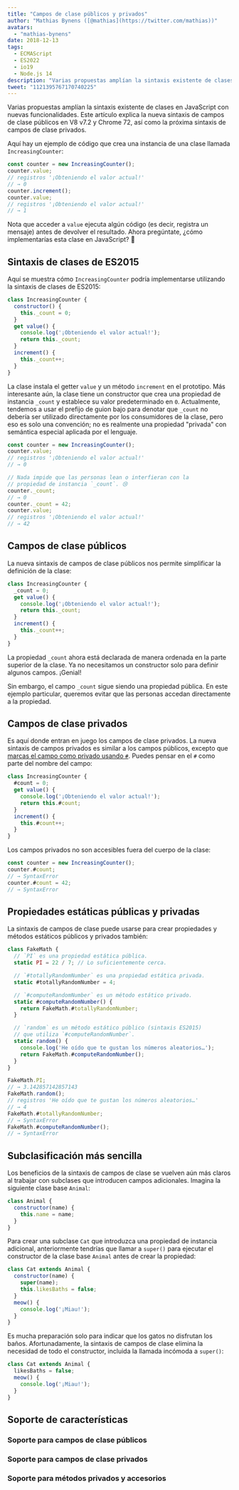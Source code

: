 ```yaml
---
title: "Campos de clase públicos y privados"
author: "Mathias Bynens ([@mathias](https://twitter.com/mathias))"
avatars: 
  - "mathias-bynens"
date: 2018-12-13
tags: 
  - ECMAScript
  - ES2022
  - io19
  - Node.js 14
description: "Varias propuestas amplían la sintaxis existente de clases en JavaScript con nuevas funcionalidades. Este artículo explica la nueva sintaxis de campos de clase públicos en V8 v7.2 y Chrome 72, así como la próxima sintaxis de campos de clase privados."
tweet: "1121395767170740225"
---
```

Varias propuestas amplían la sintaxis existente de clases en JavaScript con nuevas funcionalidades. Este artículo explica la nueva sintaxis de campos de clase públicos en V8 v7.2 y Chrome 72, así como la próxima sintaxis de campos de clase privados.

Aquí hay un ejemplo de código que crea una instancia de una clase llamada `IncreasingCounter`:

```js
const counter = new IncreasingCounter();
counter.value;
// registros '¡Obteniendo el valor actual!'
// → 0
counter.increment();
counter.value;
// registros '¡Obteniendo el valor actual!'
// → 1
```

Nota que acceder a `value` ejecuta algún código (es decir, registra un mensaje) antes de devolver el resultado. Ahora pregúntate, ¿cómo implementarías esta clase en JavaScript? 🤔

## Sintaxis de clases de ES2015

Aquí se muestra cómo `IncreasingCounter` podría implementarse utilizando la sintaxis de clases de ES2015:

```js
class IncreasingCounter {
  constructor() {
    this._count = 0;
  }
  get value() {
    console.log('¡Obteniendo el valor actual!');
    return this._count;
  }
  increment() {
    this._count++;
  }
}
```

La clase instala el getter `value` y un método `increment` en el prototipo. Más interesante aún, la clase tiene un constructor que crea una propiedad de instancia `_count` y establece su valor predeterminado en `0`. Actualmente, tendemos a usar el prefijo de guion bajo para denotar que `_count` no debería ser utilizado directamente por los consumidores de la clase, pero eso es solo una convención; no es realmente una propiedad "privada" con semántica especial aplicada por el lenguaje.

<!--truncate-->
```js
const counter = new IncreasingCounter();
counter.value;
// registros '¡Obteniendo el valor actual!'
// → 0

// Nada impide que las personas lean o interfieran con la
// propiedad de instancia `_count`. 😢
counter._count;
// → 0
counter._count = 42;
counter.value;
// registros '¡Obteniendo el valor actual!'
// → 42
```

## Campos de clase públicos

La nueva sintaxis de campos de clase públicos nos permite simplificar la definición de la clase:

```js
class IncreasingCounter {
  _count = 0;
  get value() {
    console.log('¡Obteniendo el valor actual!');
    return this._count;
  }
  increment() {
    this._count++;
  }
}
```

La propiedad `_count` ahora está declarada de manera ordenada en la parte superior de la clase. Ya no necesitamos un constructor solo para definir algunos campos. ¡Genial!

Sin embargo, el campo `_count` sigue siendo una propiedad pública. En este ejemplo particular, queremos evitar que las personas accedan directamente a la propiedad.

## Campos de clase privados

Es aquí donde entran en juego los campos de clase privados. La nueva sintaxis de campos privados es similar a los campos públicos, excepto que [marcas el campo como privado usando `#`](https://github.com/tc39/proposal-class-fields/blob/master/PRIVATE_SYNTAX_FAQ.md). Puedes pensar en el `#` como parte del nombre del campo:

```js
class IncreasingCounter {
  #count = 0;
  get value() {
    console.log('¡Obteniendo el valor actual!');
    return this.#count;
  }
  increment() {
    this.#count++;
  }
}
```

Los campos privados no son accesibles fuera del cuerpo de la clase:

```js
const counter = new IncreasingCounter();
counter.#count;
// → SyntaxError
counter.#count = 42;
// → SyntaxError
```

## Propiedades estáticas públicas y privadas

La sintaxis de campos de clase puede usarse para crear propiedades y métodos estáticos públicos y privados también:

```js
class FakeMath {
  // `PI` es una propiedad estática pública.
  static PI = 22 / 7; // Lo suficientemente cerca.

  // `#totallyRandomNumber` es una propiedad estática privada.
  static #totallyRandomNumber = 4;

  // `#computeRandomNumber` es un método estático privado.
  static #computeRandomNumber() {
    return FakeMath.#totallyRandomNumber;
  }

  // `random` es un método estático público (sintaxis ES2015)
  // que utiliza `#computeRandomNumber`.
  static random() {
    console.log('He oído que te gustan los números aleatorios…');
    return FakeMath.#computeRandomNumber();
  }
}

FakeMath.PI;
// → 3.142857142857143
FakeMath.random();
// registros 'He oído que te gustan los números aleatorios…'
// → 4
FakeMath.#totallyRandomNumber;
// → SyntaxError
FakeMath.#computeRandomNumber();
// → SyntaxError
```

## Subclasificación más sencilla

Los beneficios de la sintaxis de campos de clase se vuelven aún más claros al trabajar con subclases que introducen campos adicionales. Imagina la siguiente clase base `Animal`:

```js
class Animal {
  constructor(name) {
    this.name = name;
  }
}
```

Para crear una subclase `Cat` que introduzca una propiedad de instancia adicional, anteriormente tendrías que llamar a `super()` para ejecutar el constructor de la clase base `Animal` antes de crear la propiedad:

```js
class Cat extends Animal {
  constructor(name) {
    super(name);
    this.likesBaths = false;
  }
  meow() {
    console.log('¡Miau!');
  }
}
```

Es mucha preparación solo para indicar que los gatos no disfrutan los baños. Afortunadamente, la sintaxis de campos de clase elimina la necesidad de todo el constructor, incluida la llamada incómoda a `super()`:

```js
class Cat extends Animal {
  likesBaths = false;
  meow() {
    console.log('¡Miau!');
  }
}
```

## Soporte de características

### Soporte para campos de clase públicos

<feature-support chrome="72 /blog/v8-release-72#public-class-fields"
                 firefox="sí https://developer.mozilla.org/en-US/docs/Mozilla/Firefox/Releases/69#JavaScript"
                 safari="sí https://bugs.webkit.org/show_bug.cgi?id=174212"
                 nodejs="12 https://twitter.com/mathias/status/1120700101637353473"
                 babel="sí https://babeljs.io/docs/en/babel-plugin-proposal-class-properties"></feature-support>

### Soporte para campos de clase privados

<feature-support chrome="74 /blog/v8-release-74#private-class-fields"
                 firefox="90 https://spidermonkey.dev/blog/2021/05/03/private-fields-ship.html"
                 safari="sí"
                 nodejs="12 https://twitter.com/mathias/status/1120700101637353473"
                 babel="sí https://babeljs.io/docs/en/babel-plugin-proposal-class-properties"></feature-support>

### Soporte para métodos privados y accesorios

<feature-support chrome="84 /blog/v8-release-84#private-methods-and-accessors"
                 firefox="90 https://spidermonkey.dev/blog/2021/05/03/private-fields-ship.html"
                 safari="sí https://webkit.org/blog/11989/new-webkit-features-in-safari-15/"
                 nodejs="14.6.0"
                 babel="sí https://babeljs.io/docs/en/babel-plugin-proposal-private-methods"></feature-support>
